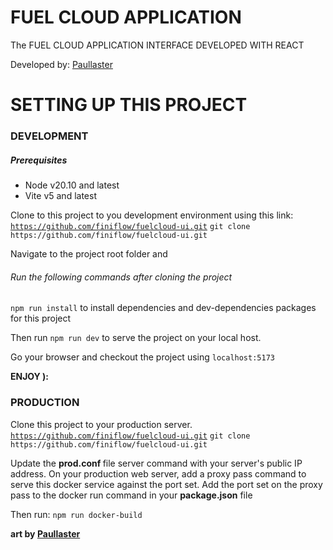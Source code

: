 # FUEL CLOUD APPLICATION

The FUEL CLOUD APPLICATION INTERFACE DEVELOPED WITH REACT

Developed by:
<a href="https://github.com/paullaster">Paullaster</a>


# SETTING UP THIS PROJECT

### DEVELOPMENT
##### Prerequisites
<ul>
<li>Node v20.10 and latest</li>
<li>Vite v5 and latest</li>
</ul>

Clone to this project to you development environment using this link: 
<a href="https://github.com/finiflow/fuelcloud-ui.git" target="_blank"> `https://github.com/finiflow/fuelcloud-ui.git`</a>
`git clone  https://github.com/finiflow/fuelcloud-ui.git`

Navigate to the project root folder and 
###### Run the following commands after cloning the project
`npm run install` to install dependencies and dev-dependencies packages for this project

Then run `npm run dev` to serve the project on your local host.

Go your browser and checkout the project using `localhost:5173`

<strong>ENJOY ):</strong>

### PRODUCTION
Clone this project to your production server.
<a href="https://github.com/finiflow/fuelcloud-ui.git" target="_blank"> `https://github.com/finiflow/fuelcloud-ui.git`</a>
`git clone https://github.com/finiflow/fuelcloud-ui.git`

Update the <strong>prod.conf </strong> file server command with your server's public IP address.
On your production web server, add a proxy pass command to serve this docker service against the port set.
Add the port set on the proxy pass to the docker run command in your <strong>package.json</strong> file

Then run:
`npm run docker-build`

<strong>art by <a href="https://github.com/paullaster">Paullaster</a></strong>